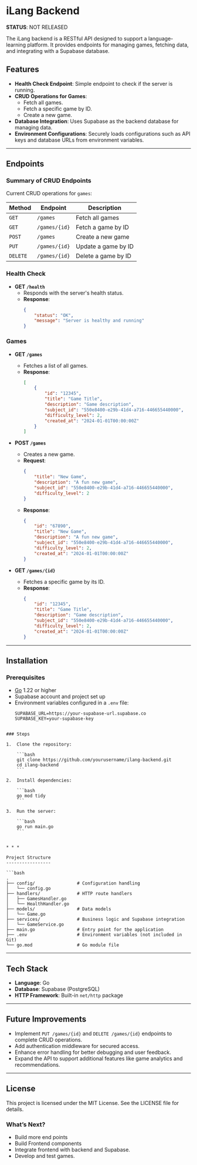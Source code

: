 # iLang Backend
**STATUS**: NOT RELEASED

The iLang backend is a RESTful API designed to support a language-learning platform. It provides endpoints for managing games, fetching data, and integrating with a Supabase database.

## Features

- **Health Check Endpoint**: Simple endpoint to check if the server is running.
- **CRUD Operations for Games**:
  - Fetch all games.
  - Fetch a specific game by ID.
  - Create a new game.
- **Database Integration**: Uses Supabase as the backend database for managing data.
- **Environment Configurations**: Securely loads configurations such as API keys and database URLs from environment variables.

---

## Endpoints

### Summary of CRUD Endpoints
Current CRUD operations for `games`:

| **Method** | **Endpoint**        | **Description**         |
|------------|---------------------|-------------------------|
| `GET`      | `/games`            | Fetch all games         |
| `GET`      | `/games/{id}`       | Fetch a game by ID      |
| `POST`     | `/games`            | Create a new game       |
| `PUT`      | `/games/{id}`       | Update a game by ID     |
| `DELETE`   | `/games/{id}`       | Delete a game by ID     |


### Health Check
- **GET `/health`**
  - Responds with the server's health status.
  - **Response**:
    ```json
    {
        "status": "OK",
        "message": "Server is healthy and running"
    }
    ```

### Games
- **GET `/games`**
  - Fetches a list of all games.
  - **Response**:
    ```json
    [
        {
            "id": "12345",
            "title": "Game Title",
            "description": "Game description",
            "subject_id": "550e8400-e29b-41d4-a716-446655440000",
            "difficulty_level": 2,
            "created_at": "2024-01-01T00:00:00Z"
        }
    ]
    ```

- **POST `/games`**
  - Creates a new game.
  - **Request**:
    ```json
    {
        "title": "New Game",
        "description": "A fun new game",
        "subject_id": "550e8400-e29b-41d4-a716-446655440000",
        "difficulty_level": 2
    }
    ```
  - **Response**:
    ```json
    {
        "id": "67890",
        "title": "New Game",
        "description": "A fun new game",
        "subject_id": "550e8400-e29b-41d4-a716-446655440000",
        "difficulty_level": 2,
        "created_at": "2024-01-01T00:00:00Z"
    }
    ```

- **GET `/games/{id}`**
  - Fetches a specific game by its ID.
  - **Response**:
    ```json
    {
        "id": "12345",
        "title": "Game Title",
        "description": "Game description",
        "subject_id": "550e8400-e29b-41d4-a716-446655440000",
        "difficulty_level": 2,
        "created_at": "2024-01-01T00:00:00Z"
    }
    ```

---

## Installation

### Prerequisites
- [Go](https://golang.org/) 1.22 or higher
- Supabase account and project set up
- Environment variables configured in a `.env` file:
  ```env
  SUPABASE_URL=https://your-supabase-url.supabase.co
  SUPABASE_KEY=your-supabase-key
```

### Steps

1.  Clone the repository:

    ```bash
    git clone https://github.com/yourusername/ilang-backend.git
    cd ilang-backend
    ```

2.  Install dependencies:

    ```bash
    go mod tidy
    ```

3.  Run the server:

    ```bash
    go run main.go
    ```


* * *

Project Structure
-----------------

```bash
.
├── config/                # Configuration handling
│   └── config.go
├── handlers/              # HTTP route handlers
│   ├── GamesHandler.go
│   └── HealthHandler.go
├── models/                # Data models
│   └── Game.go
├── services/              # Business logic and Supabase integration
│   └── GameService.go
├── main.go                # Entry point for the application
├── .env                   # Environment variables (not included in Git)
└── go.mod                 # Go module file
```

* * *

Tech Stack
----------

*   **Language**: Go
*   **Database**: Supabase (PostgreSQL)
*   **HTTP Framework**: Built-in `net/http` package

* * *

Future Improvements
-------------------

*   Implement `PUT /games/{id}` and `DELETE /games/{id}` endpoints to complete CRUD operations.
*   Add authentication middleware for secured access.
*   Enhance error handling for better debugging and user feedback.
*   Expand the API to support additional features like game analytics and recommendations.

* * *

License
-------

This project is licensed under the MIT License. See the LICENSE file for details.

### **What’s Next?**
- Build more end points
- Build Frontend components
- Integrate frontend with backend and Supabase.
- Develop and test games.